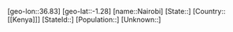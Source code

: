 ﻿---
location: [-1.28,36.83]
type: City
tags:
- geo/City


SpocWebEntityId: 32720
isDeleted: false
confidential: public

---
[geo-lon::36.83]
[geo-lat::-1.28]
[name::Nairobi]
[State::]
[Country::[[Kenya]]]
[StateId::]
[Population::]
[Unknown::]

